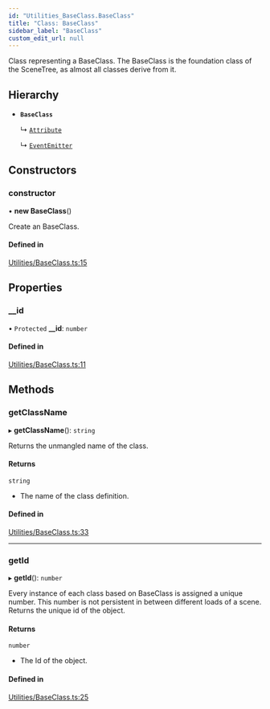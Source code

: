 ```yaml
---
id: "Utilities_BaseClass.BaseClass"
title: "Class: BaseClass"
sidebar_label: "BaseClass"
custom_edit_url: null
---
```




Class representing a BaseClass.
The BaseClass is the foundation class of the SceneTree, as almost all classes derive from it.

## Hierarchy

- **`BaseClass`**

  ↳ [`Attribute`](../SceneTree/Geometry/SceneTree_Geometry_Attribute.Attribute)

  ↳ [`EventEmitter`](Utilities_EventEmitter.EventEmitter)

## Constructors

### constructor

• **new BaseClass**()

Create an BaseClass.

#### Defined in

[Utilities/BaseClass.ts:15](https://github.com/ZeaInc/zea-engine/blob/9080cb30e/src/Utilities/BaseClass.ts#L15)

## Properties

### \_\_id

• `Protected` **\_\_id**: `number`

#### Defined in

[Utilities/BaseClass.ts:11](https://github.com/ZeaInc/zea-engine/blob/9080cb30e/src/Utilities/BaseClass.ts#L11)

## Methods

### getClassName

▸ **getClassName**(): `string`

Returns the unmangled name of the class.

#### Returns

`string`

- The name of the class definition.

#### Defined in

[Utilities/BaseClass.ts:33](https://github.com/ZeaInc/zea-engine/blob/9080cb30e/src/Utilities/BaseClass.ts#L33)

___

### getId

▸ **getId**(): `number`

Every instance of each class based on BaseClass is assigned a unique number.
This number is not persistent in between different loads of a scene.
Returns the unique id of the object.

#### Returns

`number`

- The Id of the object.

#### Defined in

[Utilities/BaseClass.ts:25](https://github.com/ZeaInc/zea-engine/blob/9080cb30e/src/Utilities/BaseClass.ts#L25)

